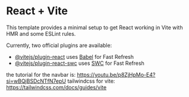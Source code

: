 # React + Vite

This template provides a minimal setup to get React working in Vite with HMR and some ESLint rules.

Currently, two official plugins are available:

- [@vitejs/plugin-react](https://github.com/vitejs/vite-plugin-react/blob/main/packages/plugin-react/README.md) uses [Babel](https://babeljs.io/) for Fast Refresh
- [@vitejs/plugin-react-swc](https://github.com/vitejs/vite-plugin-react-swc) uses [SWC](https://swc.rs/) for Fast Refresh


the tutorial for the navbar is: https://youtu.be/p8ZjHpMo-E4?si=wBQjBSDcNTfN7epU
tailwindcss for vite: https://tailwindcss.com/docs/guides/vite